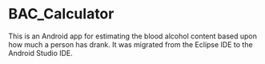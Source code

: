 # BAC_Calculator

This is an Android app for estimating the blood alcohol content based upon how much a person has drank.  It was migrated 
from the Eclipse IDE to the Android Studio IDE.

